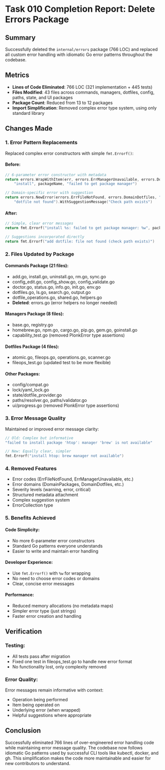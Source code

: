 # Task 010 Completion Report: Delete Errors Package

## Summary
Successfully deleted the `internal/errors` package (766 LOC) and replaced all custom error handling with idiomatic Go error patterns throughout the codebase.

## Metrics
- **Lines of Code Eliminated**: 766 LOC (321 implementation + 445 tests)
- **Files Modified**: 43 files across commands, managers, dotfiles, config, paths, state, and UI packages
- **Package Count**: Reduced from 13 to 12 packages
- **Import Simplification**: Removed complex error type system, using only standard library

## Changes Made

### 1. Error Pattern Replacements
Replaced complex error constructors with simple `fmt.Errorf()`:

#### Before:
```go
// 6-parameter error constructor with metadata
return errors.WrapWithItem(err, errors.ErrManagerUnavailable, errors.DomainPackages,
    "install", packageName, "failed to get package manager")

// Domain-specific error with suggestion
return errors.NewError(errors.ErrFileNotFound, errors.DomainDotfiles, "add",
    "dotfile not found").WithSuggestionMessage("Check path exists")
```

#### After:
```go
// Simple, clear error messages
return fmt.Errorf("install %s: failed to get package manager: %w", packageName, err)

// Suggestions incorporated directly
return fmt.Errorf("add dotfile: file not found (check path exists)")
```

### 2. Files Updated by Package

#### Commands Package (21 files):
- add.go, install.go, uninstall.go, rm.go, sync.go
- config_edit.go, config_show.go, config_validate.go
- doctor.go, status.go, info.go, init.go, env.go
- dotfiles.go, ls.go, search.go, output.go
- dotfile_operations.go, shared.go, helpers.go
- **Deleted**: errors.go (error helpers no longer needed)

#### Managers Package (8 files):
- base.go, registry.go
- homebrew.go, npm.go, cargo.go, pip.go, gem.go, goinstall.go
- capability_test.go (removed PlonkError type assertions)

#### Dotfiles Package (4 files):
- atomic.go, fileops.go, operations.go, scanner.go
- fileops_test.go (updated test to be more flexible)

#### Other Packages:
- config/compat.go
- lock/yaml_lock.go
- state/dotfile_provider.go
- paths/resolver.go, paths/validator.go
- ui/progress.go (removed PlonkError type assertions)

### 3. Error Message Quality
Maintained or improved error message clarity:

```go
// Old: Complex but informative
"failed to install package 'htop': manager 'brew' is not available"

// New: Equally clear, simpler
fmt.Errorf("install htop: brew manager not available")
```

### 4. Removed Features
- Error codes (ErrFileNotFound, ErrManagerUnavailable, etc.)
- Error domains (DomainPackages, DomainDotfiles, etc.)
- Severity levels (warning, error, critical)
- Structured metadata attachment
- Complex suggestion system
- ErrorCollection type

### 5. Benefits Achieved

#### Code Simplicity:
- No more 6-parameter error constructors
- Standard Go patterns everyone understands
- Easier to write and maintain error handling

#### Developer Experience:
- Use `fmt.Errorf()` with `%w` for wrapping
- No need to choose error codes or domains
- Clear, concise error messages

#### Performance:
- Reduced memory allocations (no metadata maps)
- Simpler error type (just strings)
- Faster error creation and handling

## Verification

### Testing:
- All tests pass after migration
- Fixed one test in fileops_test.go to handle new error format
- No functionality lost, only complexity removed

### Error Quality:
Error messages remain informative with context:
- Operation being performed
- Item being operated on
- Underlying error (when wrapped)
- Helpful suggestions where appropriate

## Conclusion
Successfully eliminated 766 lines of over-engineered error handling code while maintaining error message quality. The codebase now follows idiomatic Go patterns used by successful CLI tools like kubectl, docker, and gh. This simplification makes the code more maintainable and easier for new contributors to understand.
